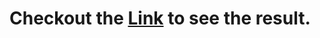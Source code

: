 # Checkout the [Link](https://mohammadmahdi-yousefi.github.io/To-Do-list-Mini-Project/) to see the result.
